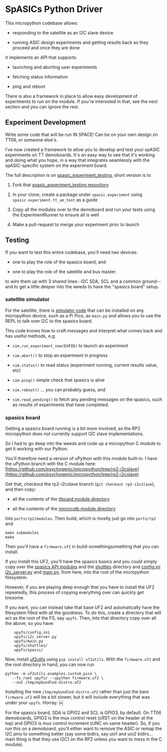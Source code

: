 # SpASICs Python Driver

This micropython codebase allows:

  * responding to the satellite as an I2C slave device
  
  * running ASIC design experiments and getting results back as they proceed and once they are done



It implements an API that supports:

  * launching and aborting user experiments
  
  * fetching status information
  
  * ping and reboot
  

There is also a framework in place to allow easy development of experiments to run on the module.  If you're interested in that, see the next section and you can ignore the rest.
  
## Experiment Development

Write some code that will be run IN SPACE!  Can be on your own design on TT06, or someone else's.

I've now created a framework to allow you to develop and test your spASIC experiments on TT demoboards.  It's an easy way to see that it's working and doing what you hope, in a way that integrates seamlessly with the spASIC-specific system on the experiment board.

The full description is on [spasic_experiment_testing](https://github.com/psychogenic/spasic_experiment_testing), short version is to

   1. Fork that [spasic_experiment_testing repository](https://github.com/psychogenic/spasic_experiment_testing)

   2. In your clone, create a package under `spasic.experiment` using `spasic.experiment.tt_um_test` as a guide

   3. Copy all the modules over to the demoboard and run your tests using the ExperimentRunner to ensure all is well

   4. Make a pull-request to merge your experiment prior to launch

## Testing

If you want to test this entire codebase, you'll need two devices:

  * one to play the role of the spasics board; and
  
  * one to play the role of the satellite and bus master.
  
to wire them up with 3 shared lines--I2C SDA, SCL and a common ground--and to get a little deeper into the weeds to have the "spasics board" setup.


### satellite simulator

For the satellite, there is [simulator code](./i2c_client_test.py) that can be installed on any micropython device, such as a Pi Pico, as `main.py` and allows you to use the REPL to talk over I2C to the spasics board. 

This code knows how to craft messages and interpret what comes back and has useful methods, e.g.


  * `sim.run_experiment_now(EXPID)` to launch an experiment
  
  * `sim.abort()` to stop an experiment in progress 
  
  * `sim.status()` to read status (experiment running, current results value, etc)
  
  * `sim.ping()` simple check that spasics is alive 
  
  * `sim.reboot()` ... you can probably guess, and
  
  * `sim.read_pending()` to fetch any pending messages on the spasics, such as results of experiments that have completed.
 
### spasics board

Getting a spasics board running is a bit more involved, as the RP2 micropython does *not* currently support I2C slave implementations.

So I had to go deep into the weeds and code up a micropython C module to get it working with our Python.


You'll therefore need a version of uPython with this module built-in.  I have the uPython branch with the C module here: [https://github.com/psychogenic/micropython/tree/rp2-i2cslave](https://github.com/psychogenic/micropython/tree/rp2-i2cslave)

Get that, checkout the rp2-i2cslave branch (`git checkout rp2-i2cslave`), and then copy:

   * all the contents of the [ttboard module directory](https://github.com/TinyTapeout/tt-micropython-firmware/tree/main/src)
   
   * all the contents of the [microcotb module directory](https://github.com/psychogenic/microcotb/tree/main/src)
   
Into `ports/rp2/modules`.  Then build, which is mostly just go into `ports/rp2` and

```
make submodules
make
```

Then you'll have a `firmware.uf2` in build-somethingsomething that you can install.

If you install this UF2, you'll have the spasics basics and you could simply copy over the [spasics API modules](https://github.com/psychogenic/spasics/tree/main/python/spasic) and the [shuttles](https://github.com/psychogenic/spasics/tree/main/python/shuttles) directory and [config.ini](https://github.com/psychogenic/spasics/blob/main/python/config.ini) [i2c_server.py](https://github.com/psychogenic/spasics/blob/main/python/i2c_server.py) and [main.py](https://github.com/psychogenic/spasics/blob/main/python/main.py), from here, into the root of the micropython filesystem.

However, if you are playing deep enough that you have to install the UF2 repeatedly, this process of copying everything over can quickly get tiresome.  

If you want, you can instead take that base UF2 and automatically have the filesystem filled with all the goodness.  To do this, create a directory that will act as the root of the FS, say `upyfs`.  Then, into that directory copy over all the above, so you have:

```
	upyfs/config.ini
	upyfs/i2c_server.py
	upyfs/main.py
	upyfs/shuttles/
	upyfs/spasic/
```

Now, install [uf2utils](https://pypi.org/project/uf2utils/) using `pip install uf2utils`.  With the `firmware.uf2` and the root directory in hand, you can now run

```
python -m uf2utils.examples.custom_pico \
   --fs_root upyfs/ --upython firmware.uf2 \
   --out /tmp/mybundled-distro.uf2
```

Installing the new `/tmp/mybundled-distro.uf2` rather than just the bare `firmware.uf2` will be a bit slower, but it will include everything that was under your `upyfs`.  Horray.
￼


For the spasics board, SDA is GPIO2 and SCL is GPIO3, by default. On TT06 demoboards, GPIO2 is the mux control reset (cRST on the header at the top) and GPIO3 is mux control increment (cINC on same header).  So, if you run this on a demoboard, you'll either want to remove the ASIC or remap the I2C pins to something better (say some bidirs, say uio1 and uio2 bidirs... main thing is that they use I2C1 on the RP2 unless you want to mess in the C module).


  
  